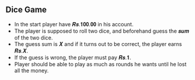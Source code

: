 ## Dice Game

* In the start player have 𝑹𝒔.𝟏𝟎𝟎.𝟎𝟎 in his account.
* The player is supposed to roll two dice, and beforehand guess the 𝒔𝒖𝒎 of the two dice.
* The guess sum is 𝑿 and if it turns out to be correct, the player earns 𝑹𝒔.𝑿.
* If the guess is wrong, the player must pay 𝑹𝒔.𝟏.
* Player should be able to play as much as rounds he wants until he lost all the money.
